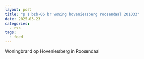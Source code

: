 ```yaml
---
layout: post
title: "p 1 bzb-06 br woning hoveniersberg roosendaal 201033"
date: 2025-03-23
categories: 
  - rss
tags: 
  - feed
---
```


Woningbrand op Hoveniersberg in Roosendaal
